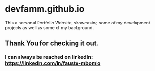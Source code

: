 # devfamm.github.io
This a personal Portfolio Website, showcasing some of my development projects as well as some of my background.
## Thank You for checking it out.
### I can always be reached on linkedIn: https://linkedIn.com/in/fausto-mbomio

